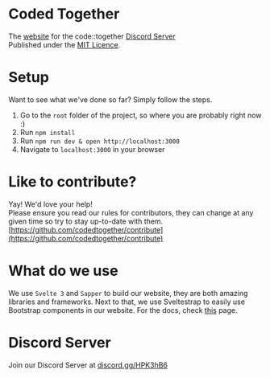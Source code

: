 # Coded Together
The [website](https://together.codes) for the code::together [Discord Server](https://discordapp.com/invite/HPK3hB6)<br>
Published under the [MIT Licence](https://github.com/codedtogether/web/blob/master/LICENSE).

# Setup
Want to see what we've done so far? Simply follow the steps.
1. Go to the `root` folder of the project, so where you are probably right now :)
2. Run `npm install`
3. Run `npm run dev & open http://localhost:3000`
4. Navigate to `localhost:3000` in your browser


# Like to contribute?
Yay! We'd love your help!<br>
Please ensure you read our rules for contributors, they can change at any given time so try to stay up-to-date with them.
[https://github.com/codedtogether/contribute](https://github.com/codedtogether/contribute)

# What do we use
We use `Svelte 3` and `Sapper` to build our website, they are both amazing libraries and frameworks.
Next to that, we use Sveltestrap to easily use Bootstrap components in our website. For the docs, check [this](https://bestguy.github.io/sveltestrap/) page.


# Discord Server
Join our Discord Server at [discord.gg/HPK3hB6](https://discordapp.com/invite/HPK3hB6)

